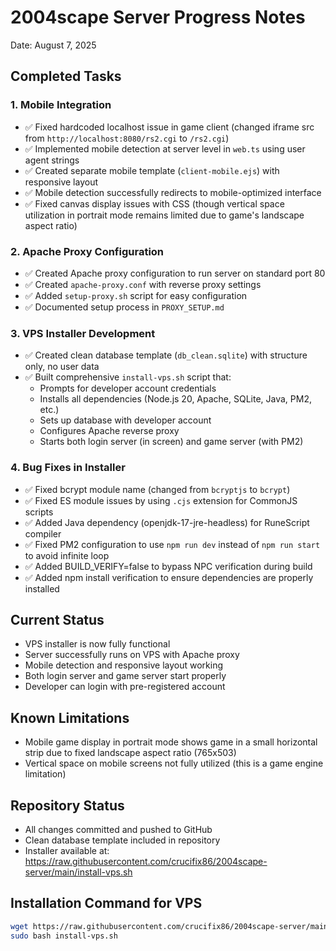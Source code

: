 # 2004scape Server Progress Notes
Date: August 7, 2025

## Completed Tasks

### 1. Mobile Integration
- ✅ Fixed hardcoded localhost issue in game client (changed iframe src from `http://localhost:8080/rs2.cgi` to `/rs2.cgi`)
- ✅ Implemented mobile detection at server level in `web.ts` using user agent strings
- ✅ Created separate mobile template (`client-mobile.ejs`) with responsive layout
- ✅ Mobile detection successfully redirects to mobile-optimized interface
- ✅ Fixed canvas display issues with CSS (though vertical space utilization in portrait mode remains limited due to game's landscape aspect ratio)

### 2. Apache Proxy Configuration
- ✅ Created Apache proxy configuration to run server on standard port 80
- ✅ Created `apache-proxy.conf` with reverse proxy settings
- ✅ Added `setup-proxy.sh` script for easy configuration
- ✅ Documented setup process in `PROXY_SETUP.md`

### 3. VPS Installer Development
- ✅ Created clean database template (`db_clean.sqlite`) with structure only, no user data
- ✅ Built comprehensive `install-vps.sh` script that:
  - Prompts for developer account credentials
  - Installs all dependencies (Node.js 20, Apache, SQLite, Java, PM2, etc.)
  - Sets up database with developer account
  - Configures Apache reverse proxy
  - Starts both login server (in screen) and game server (with PM2)

### 4. Bug Fixes in Installer
- ✅ Fixed bcrypt module name (changed from `bcryptjs` to `bcrypt`)
- ✅ Fixed ES module issues by using `.cjs` extension for CommonJS scripts
- ✅ Added Java dependency (openjdk-17-jre-headless) for RuneScript compiler
- ✅ Fixed PM2 configuration to use `npm run dev` instead of `npm run start` to avoid infinite loop
- ✅ Added BUILD_VERIFY=false to bypass NPC verification during build
- ✅ Added npm install verification to ensure dependencies are properly installed

## Current Status
- VPS installer is now fully functional
- Server successfully runs on VPS with Apache proxy
- Mobile detection and responsive layout working
- Both login server and game server start properly
- Developer can login with pre-registered account

## Known Limitations
- Mobile game display in portrait mode shows game in a small horizontal strip due to fixed landscape aspect ratio (765x503)
- Vertical space on mobile screens not fully utilized (this is a game engine limitation)

## Repository Status
- All changes committed and pushed to GitHub
- Clean database template included in repository
- Installer available at: https://raw.githubusercontent.com/crucifix86/2004scape-server/main/install-vps.sh

## Installation Command for VPS
```bash
wget https://raw.githubusercontent.com/crucifix86/2004scape-server/main/install-vps.sh
sudo bash install-vps.sh
```